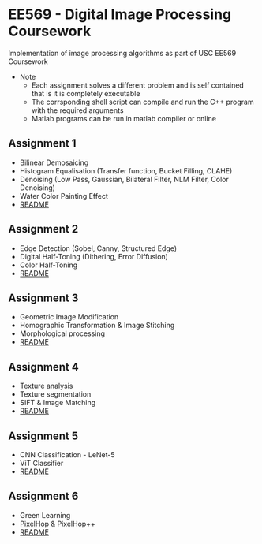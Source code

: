 # EE569 - Digital Image Processing Coursework

Implementation of image processing algorithms as part of USC EE569 Coursework

- Note
  - Each assignment solves a different problem and is self contained that is it is completely executable
  - The corrsponding shell script can compile and run the C++ program with the required arguments
  - Matlab programs can be run in matlab compiler or online

## Assignment 1

- Bilinear Demosaicing
- Histogram Equalisation (Transfer function, Bucket Filling, CLAHE)
- Denoising (Low Pass, Gaussian, Bilateral Filter, NLM Filter, Color Denoising)
- Water Color Painting Effect
- [README](<Assignment 1/README.md>)

## Assignment 2

- Edge Detection (Sobel, Canny, Structured Edge)
- Digital Half-Toning (Dithering, Error Diffusion)
- Color Half-Toning
- [README](<Assignment 2/README.md>)

## Assignment 3

- Geometric Image Modification
- Homographic Transformation & Image Stitching
- Morphological processing
- [README](<Assignment 3/README.md>)

## Assignment 4

- Texture analysis
- Texture segmentation
- SIFT & Image Matching
- [README](<Assignment 4/README.md>)

## Assignment 5

- CNN Classification - LeNet-5
- ViT Classifier
- [README](<Assignment 5/README.md>)

## Assignment 6

- Green Learning
- PixelHop & PixelHop++
- [README](<Assignment 6/README.md>)
